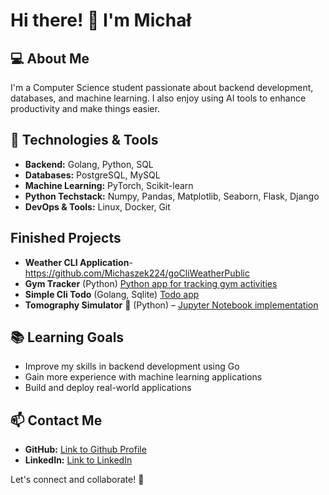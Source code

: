 # Hi there! 👋 I'm Michał

## 💻 About Me
I'm a Computer Science student passionate about backend development, databases, and machine learning. I also enjoy using AI tools to enhance productivity and make things easier.

## 🚀 Technologies & Tools
- **Backend:** Golang, Python, SQL
- **Databases:** PostgreSQL, MySQL
- **Machine Learning:** PyTorch, Scikit-learn
- **Python Techstack:** Numpy, Pandas, Matplotlib, Seaborn, Flask, Django
- **DevOps & Tools:** Linux, Docker, Git

## Finished Projects
- **Weather CLI Application**- https://github.com/Michaszek224/goCliWeatherPublic
- **Gym Tracker** (Python) [Python app for tracking gym activities](https://github.com/Michaszek224/gymTracker)
- **Simple Cli Todo** (Golang, Sqlite) [Todo app](https://github.com/Michaszek224/cliGolangAppTodo)
- **Tomography Simulator** 🏥 (Python) – [Jupyter Notebook implementation](https://github.com/Michaszek224/informatykaWMedycynie/tree/main/tomograf)

## 📚 Learning Goals
- Improve my skills in backend development using Go
- Gain more experience with machine learning applications
- Build and deploy real-world applications

## 📫 Contact Me
- **GitHub:** [Link to Github Profile](https://github.com/Michaszek224)
- **LinkedIn:** [Link to LinkedIn](https://www.linkedin.com/in/michał-puńko224/)

Let's connect and collaborate! 🚀

